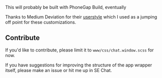 This will probably be built with PhoneGap Build, eventually

Thanks to Medium Deviation for their [userstyle](http://userstyles.org/styles/97811/stack-exchange-chat-mobile) which I used as a jumping off point for these customizations.

## Contribute
If you'd like to contribute, please limit it to `www/css/chat.window.scss` for now.

If you have suggestions for improving the structure of the app wrapper itself, please make an issue or hit me up in SE Chat.

